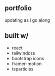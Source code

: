 ## portfolio
updating as i go along

## built w/
- react
- tailwindcss
- bootstrap icons
- framer-motion
- tsparticles
